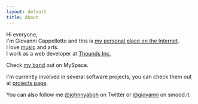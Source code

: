 ```yaml
---
layout: default
title: About
---
```


[root]: http://www.focustheweb.com "Giovanni Cappellotto s Focus the Web"
[music]: http://www.focustheweb.com/music "Giovanni Cappellotto s Music"
[thounds]: http://thounds.com "Thounds Inc."
[aboh]: http://www.myspace.com/abreachonheaven "A Breach On Heaven"
[projects]: http://www.focustheweb.com/projects "Giovanni Cappellotto s Projects"
[twitter]: http://twitter.com/johnnyaboh "Giovanni Cappellotto s twitter account"
[smoodit]: http://smood.it/giovanni "Giovanni Cappellotto s smood.it account"

Hi everyone,<br />
I'm Giovanni Cappellotto and this is [my personal place on the Internet][root].<br />
I love [music][music] and arts.<br />
I work as a web developer at [Thounds Inc.][thounds]

Check [my band][aboh] out on MySpace.

I'm currently involved in several software projects, you can check them out at [projects page][projects].

You can also follow me [@johnnyaboh][twitter] on Twitter or [@giovanni][smoodit] on smood.it.